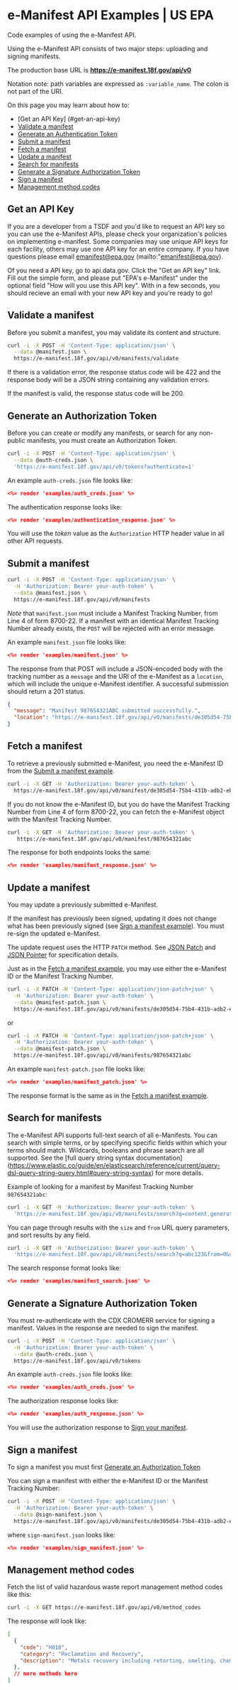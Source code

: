# e-Manifest API Examples | US EPA

Code examples of using the e-Manifest API.

Using the e-Manifest API consists of two major steps: uploading and signing manifests.

The production base URL is **https://e-manifest.18f.gov/api/v0**

Notation note: path variables are expressed as `:variable_name`. The colon is not part of the URI.

On this page you may learn about how to:
* [Get an API Key] (#get-an-api-key)
* [Validate a manifest](#validate-a-manifest)
* [Generate an Authentication Token](#generate-an-authorization-token)
* [Submit a manifest](#submit-a-manifest)
* [Fetch a manifest](#fetch-a-manifest)
* [Update a manifest](#update-a-manifest)
* [Search for manifests](#search-for-manifests)
* [Generate a Signature Authorization Token](#generate-a-signature-authorization-token)
* [Sign a manifest](#sign-a-manifest)
* [Management method codes](#management-method-codes)

## Get an API Key
If you are a developer from a TSDF and you'd like to request an API key so you can use the e-Manifest APIs, please check your organization's policies on implementing e-manifest.  Some companies may use unique API keys for each facility, others may use one API key for an entire company.  If you have questions please email emanifest@epa.gov (mailto:"emanifest@epa.gov).

Of you need a API key, go to api.data.gov.  Click the "Get an API key" link.  Fill out the simple form, and please put "EPA's e-Manifest" under the optional field "How will you use this API key". With in a few seconds, you should recieve an email with your new API key and you're ready to go!
## Validate a manifest

Before you submit a manifest, you may validate its content and structure.

```bash
curl -i -X POST -H 'Content-Type: application/json' \
  --data @manifest.json \
  https://e-manifest.18f.gov/api/v0/manifests/validate
```

If there is a validation error, the response status code will be 422 and the response body
will be a JSON string containing any validation errors.

If the manifest is valid, the response status code will be 200.

## Generate an Authorization Token

Before you can create or modify any manifests, or search for any non-public manifests, you must
create an Authorization Token.

```bash
curl -i -X POST -H 'Content-Type: application/json' \
  --data @auth-creds.json \
  'https://e-manifest.18f.gov/api/v0/tokens?authenticate=1'
```

An example `auth-creds.json` file looks like:

```json
<%= render 'examples/auth_creds.json' %>
```

The authentication response looks like:

```json
<%= render 'examples/authentication_response.json' %>
```

You will use the *token* value as the `Authorization` HTTP header value in all other API requests.

## Submit a manifest

```bash
curl -i -X POST -H 'Content-Type: application/json' \
  -H 'Authorization: Bearer your-auth-token' \
  --data @manifest.json \
  https://e-manifest.18f.gov/api/v0/manifests
```

*Note* that `manifest.json` must include a Manifest Tracking Number, from Line 4 of form 8700-22.
If a manifest with an identical Manifest Tracking Number already exists, the `POST` will be rejected
with an error message.

An example `manifest.json` file looks like:

```json
<%= render 'examples/manifest.json' %>
```

The response from that POST will include a JSON-encoded body with the tracking number as a `message`
and the URI of the e-Manifest as a `location`, which will include the unique e-Manifest identifier. A successful
submission should return a 201 status.

```json
{
  "message": "Manifest 987654321ABC submitted successfully.",
  "location": "https://e-manifest.18f.gov/api/v0/manifests/de305d54-75b4-431b-adb2-eb6b9e546014"
}
```

## Fetch a manifest

To retrieve a previously submitted e-Manifest, you need the e-Manifest ID from
the [Submit a manifest example](#submit-a-manifest).

```bash
curl -i -X GET -H 'Authorization: Bearer your-auth-token' \
  https://e-manifest.18f.gov/api/v0/manifest/de305d54-75b4-431b-adb2-eb6b9e546014
```

If you do not know the e-Manifest ID, but you do have the Manifest Tracking Number from Line 4 of form 8700-22,
you can fetch the e-Manifest object with the Manifest Tracking Number.

```bash
curl -i -X GET -H 'Authorization: Bearer your-auth-token' \
   https://e-manifest.18f.gov/api/v0/manifest/987654321abc
```

The response for both endpoints looks the same:

```json
<%= render 'examples/manifest_response.json' %>
```

## Update a manifest

You may update a previously submitted e-Manifest.

If the manifest has previously been signed, updating it does not change what has been previously signed
(see [Sign a manifest example](#sign-a-manifest)). You must re-sign the updated e-Manifest.

The update request uses the HTTP `PATCH` method. See [JSON Patch](http://tools.ietf.org/html/rfc6902) and
[JSON Pointer](http://tools.ietf.org/html/rfc6901) for specification details.

Just as in the [Fetch a manifest example](#fetch-a-manifest), you may use either the e-Manifest ID or the
Manifest Tracking Number.

```bash
curl -i -X PATCH -H 'Content-Type: application/json-patch+json' \
  -H 'Authorization: Bearer your-auth-token' \
  --data @manifest-patch.json \
  https://e-manifest.18f.gov/api/v0/manifests/de305d54-75b4-431b-adb2-eb6b9e546014
```

or

```bash
curl -i -X PATCH -H 'Content-Type: application/json-patch+json' \
  -H 'Authorization: Bearer your-auth-token' \
  --data @manifest-patch.json \
  https://e-manifest.18f.gov/api/v0/manifests/987654321abc
```

An example `manifest-patch.json` file looks like:

```json
<%= render 'examples/manifest_patch.json' %>
```

The response format is the same as in the [Fetch a manifest example](#fetch-a-manifest).

## Search for manifests

The e-Manifest API supports full-text search of all e-Manifests. You can search with simple terms, or
by specifying specific fields within which your terms should match. Wildcards, booleans and phrase search
are all supported. See the [full query string syntax documentation]
(https://www.elastic.co/guide/en/elasticsearch/reference/current/query-dsl-query-string-query.html#query-string-syntax) for more details.

Example of looking for a manifest by Manifest Tracking Number `987654321abc`:

```bash
curl -i -X GET -H 'Authorization: Bearer your-auth-token' \
  'https://e-manifest.18f.gov/api/v0/manifests/search?q=content.generator.manifest_tracking_number:987654321abc'
```

You can page through results with the `size` and `from` URL query parameters, and sort results by any field.

```bash
curl -i -X GET -H 'Authorization: Bearer your-auth-token' \
  'https://e-manifest.18f.gov/api/v0/manifests/search?q=abc123&from=0&size=10&sort[]=id:desc'
```

The search response format looks like:

```json
<%= render 'examples/manifest_search.json' %>
```

## Generate a Signature Authorization Token

You must re-authenticate with the CDX CROMERR service for signing a manifest. Values in the response are needed to sign the manifest.

```bash
curl -i -X POST -H 'Content-Type: application/json' \
  -H 'Authorization: Bearer your-auth-token' \
  --data @auth-creds.json \
  https://e-manifest.18f.gov/api/v0/tokens
```

An example `auth-creds.json` file looks like:

```json
<%= render 'examples/auth_creds.json' %>
```

The authorization response looks like:

```json
<%= render 'examples/auth_response.json' %>
```

You will use the authorization response to [Sign your manifest](#sign-a-manifest).

## Sign a manifest

To sign a manifest you must first [Generate an Authorization Token](#generate-an-authorization-token)

You can sign a manifest with either the e-Manifest ID or the Manifest Tracking Number:

```bash
curl -i -X POST -H 'Content-Type: application/json' \
  -H 'Authorization: Bearer your-auth-token' \
  --data @sign-manifest.json \
  https://e-manifest.18f.gov/api/v0/manifests/de305d54-75b4-431b-adb2-eb6b9e546014/signature
```

where `sign-manifest.json` looks like:

```json
<%= render 'examples/sign_manifest.json' %>
```

## Management method codes

Fetch the list of valid hazardous waste report management method codes like this:

```bash
curl -i -X GET https://e-manifest.18f.gov/api/v0/method_codes
```

The response will look like:

```json
[
  {
    "code": "H010",
    "category": "Reclamation and Recovery",
    "description": "Metals recovery including retorting, smelting, chemical, etc."
  },
  // more methods here
]
```
